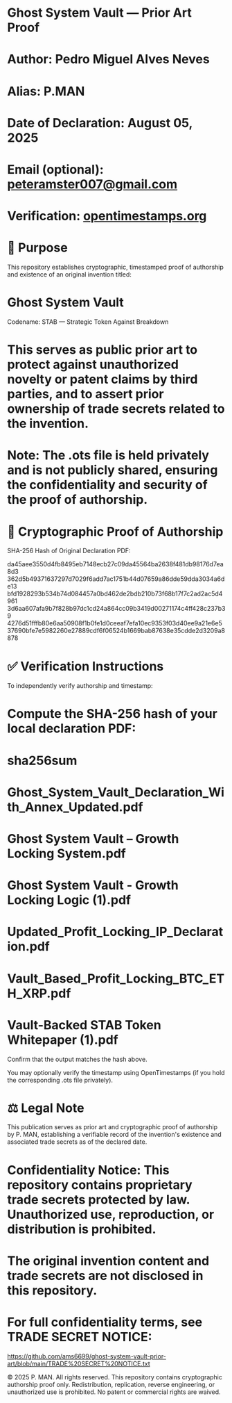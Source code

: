# Ghost System Vault — Prior Art Proof
# Author: Pedro Miguel Alves Neves
# Alias: P.MAN
# Date of Declaration: August 05, 2025
# Email (optional): peteramster007@gmail.com
# **Verification**: [opentimestamps.org](https://opentimestamps.org)

# 🧭 Purpose
This repository establishes cryptographic, timestamped proof of authorship and existence of an original invention titled:

# Ghost System Vault
Codename: STAB — Strategic Token Against Breakdown

# This serves as public prior art to protect against unauthorized novelty or patent claims by third parties, and to assert prior ownership of trade secrets related to the invention.

# Note: The .ots file is held privately and is not publicly shared, ensuring the confidentiality and security of the proof of authorship.

# 🔐 Cryptographic Proof of Authorship
SHA-256 Hash of Original Declaration PDF:

da45aee3550d4fb8495eb7148ecb27c09da45564ba2638f481db98176d7ea8d3
362d5b49371637297d7029f6add7ac1751b44d07659a86dde59dda3034a6de13
bfd1928293b534b74d084457a0bd462de2bdb210b73f68b17f7c2ad2ac5d4961
3d6aa607afa9b7f828b97dc1cd24a864cc09b3419d00271174c4ff428c237b39
4276d51fffb80e6aa50908f1b0fe1d0ceeaf7efa10ec9353f03d40ee9a21e6e5
37690bfe7e5982260e27889cdf6f06524b1669bab87638e35cdde2d3209a8878

# ✅ Verification Instructions
To independently verify authorship and timestamp:

# Compute the SHA-256 hash of your local declaration PDF:

# sha256sum 
# Ghost_System_Vault_Declaration_With_Annex_Updated.pdf
# Ghost System Vault – Growth Locking System.pdf
# Ghost System Vault - Growth Locking Logic (1).pdf
# Updated_Profit_Locking_IP_Declaration.pdf
# Vault_Based_Profit_Locking_BTC_ETH_XRP.pdf
# Vault-Backed STAB Token Whitepaper (1).pdf
Confirm that the output matches the hash above.

You may optionally verify the timestamp using OpenTimestamps (if you hold the corresponding .ots file privately).

# ⚖️ Legal Note
This publication serves as prior art and cryptographic proof of authorship by P. MAN, establishing a verifiable record of the invention's existence and associated trade secrets as of the declared date.

# Confidentiality Notice: This repository contains proprietary trade secrets protected by law. Unauthorized use, reproduction, or distribution is prohibited.

# The original invention content and trade secrets are not disclosed in this repository.

# For full confidentiality terms, see TRADE SECRET NOTICE:
https://github.com/ams6699/ghost-system-vault-prior-art/blob/main/TRADE%20SECRET%20NOTICE.txt

© 2025 P. MAN. All rights reserved. This repository contains cryptographic authorship proof only. Redistribution, replication, reverse engineering, or unauthorized use is prohibited. No patent or commercial rights are waived.




